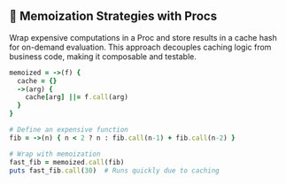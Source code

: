 ## 💾 Memoization Strategies with Procs
Wrap expensive computations in a Proc and store results in a cache hash for on-demand evaluation. This approach decouples caching logic from business code, making it composable and testable.

```ruby
memoized = ->(f) {
  cache = {}
  ->(arg) {
    cache[arg] ||= f.call(arg)
  }
}

# Define an expensive function
fib = ->(n) { n < 2 ? n : fib.call(n-1) + fib.call(n-2) }

# Wrap with memoization
fast_fib = memoized.call(fib)
puts fast_fib.call(30)  # Runs quickly due to caching
```